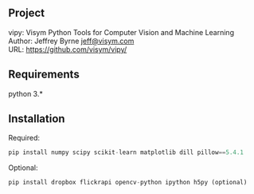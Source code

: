Project
-------------------
vipy: Visym Python Tools for Computer Vision and Machine Learning  
Author: Jeffrey Byrne <jeff@visym.com>  
URL: https://github.com/visym/vipy/  


Requirements
-------------------
python 3.*


Installation
-------------------

Required:
```python
pip install numpy scipy scikit-learn matplotlib dill pillow==5.4.1
```

Optional:
```python
pip install dropbox flickrapi opencv-python ipython h5py (optional)
```


